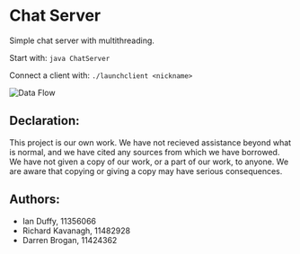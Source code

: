 Chat Server
===========

Simple chat server with multithreading.

Start with:
```java ChatServer```

Connect a client with:
```./launchclient <nickname>```


![Data Flow](http://student.computing.dcu.ie/~duffyi3/ChatServer/DataFlow.png)

Declaration:
------------
This project is our own work. We have not recieved assistance beyond what is
normal, and we have cited any sources from which we have borrowed. We have
not given a copy of our work, or a part of our work, to anyone. We are aware
that copying or giving a copy may have serious consequences.

Authors:
---------

 - Ian Duffy, 11356066
 - Richard Kavanagh, 11482928
 - Darren Brogan, 11424362
